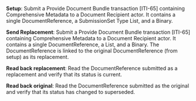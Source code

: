 **Setup**: Submit a Provide Document Bundle transaction [ITI-65] containing Comprehensive Metadata to a Document Recipient
actor. It contains a single DocumentReference, a SubmissionSet Type List, and a Binary.

**Send Replacement**: Submit a Provide Document Bundle transaction [ITI-65] containing Comprehensive Metadata to a Document Recipient
actor. It contains a single DocumentReference, a List, and a Binary. The DocumentReference is
linked to the original DocumentReference (from setup) as its replacement.

**Read back replacement**: Read the DocumentReference submitted as a replacement and verify that its status
is current.

**Read back original**: Read the DocumentReference submitted as the original and verify that its status
has changed to superseded.


